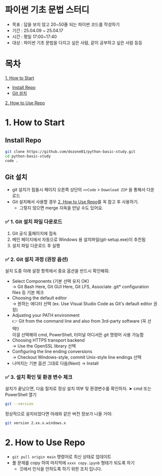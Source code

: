 # 파이썬 기초 문법 스터디
- 목표 : 답을 보지 않고 20~50줄 되는 파이썬 코드를 작성하기
- 기간 : 25.04.09 ~ 25.04.17
- 시간 : 평일 17:00~17:40
- 대상 : 파이썬 기초 문법을 다지고 싶은 사람, 같이 공부하고 싶은 사람 등등

# 목차
[1. How to Start](#1-how-to-start)
  - [Install Repo](#install-repo)
  - [Git 설치](#git-설치)

[2. How to Use Repo](#2-how-to-use-repo)


# 1. How to Start
## Install Repo
```bash
git clone https://github.com/dozone01/python-basic-study.git
cd python-basic-study
code .
```

## Git 설치
- git 설치가 힘들시 페이지 오른쪽 상단의 `<>Code` > `Download ZIP` 을 통해서 다운로드
- Git 설치해서 사용할 경우 [2. How to Use Repo](#2-how-to-use-repo)를 꼭 참고 후 사용하기.
  - 그렇지 않으면 merge 지옥을 만날 수도 있어요.

### ✅ 1. Git 설치 파일 다운로드
1. Git 공식 홈페이지에 접속
2. 메인 페이지에서 자동으로 Windows 용 설치파일(git-setup.exe)이 추천됨
3. 설치 파일 다운로드 후 실행

### ✅ 2. Git 설치 과정 (권장 옵션)
설치 도중 아래 설정 항목에서 중요 옵션을 반드시 확인해줘:
- Select Components (기본 선택 유지 OK)
  <br>→ Git Bash Here, Git GUI Here, Git LFS, Associate .git* configuration files 등 기본 체크
- Choosing the default editor
  <br>→ 원하는 에디터 선택 (ex. Use Visual Studio Code as Git's default editor 권장)
- Adjusting your PATH environment
  <br>👉 Git from the command line and also from 3rd-party software (꼭 선택!)
  <br>이걸 선택해야 cmd, PowerShell, 터미널 어디서든 git 명령어 사용 가능함
- Choosing HTTPS transport backend
  <br>→ Use the OpenSSL library 선택
- Configuring the line ending conversions
  <br>→ Checkout Windows-style, commit Unix-style line endings 선택
- 나머지는 기본 옵션 그대로 다음(Next) → Install

### ✅ 3. 설치 확인 및 환경 변수 체크

설치가 끝났으면, 다음 절차로 정상 설치 여부 및 환경변수를 확인하자.
➤ cmd 또는 PowerShell 열기
```bash
git --version
```
정상적으로 설치되었다면 아래와 같은 버전 정보가 나올 거야:
```bash
git version 2.xx.x.windows.x
```

# 2. How to Use Repo

- `git pull origin main` 명령어로 최신 상태로 업데이트
- 풀 문제를 copy 하여 마지막에 `xxxx copy.ipynb` 형태가 되도록 하기
  - 깃에서 인식을 안하도록 하기 위한 조치 입니다.